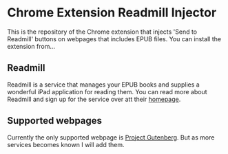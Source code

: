 # Chrome Extension Readmill Injector

This is the repository of the Chrome extension that injects 'Send to Readmill' buttons on webpages that includes EPUB files.
You can install the extension from...

## Readmill

Readmill is a service that manages your EPUB books and supplies a wonderful iPad application for reading them. You can read
more about Readmill and sign up for the service over att their [homepage](http://readmill.com).

## Supported webpages

Currently the only supported webpage is [Project Gutenberg](http://gutenberg.org). But as more services becomes known I will
add them.

